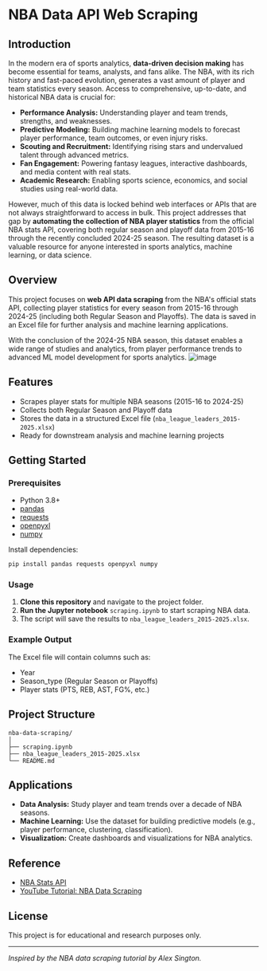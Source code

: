 # NBA Data API Web Scraping

## Introduction

In the modern era of sports analytics, **data-driven decision making** has become essential for teams, analysts, and fans alike. The NBA, with its rich history and fast-paced evolution, generates a vast amount of player and team statistics every season. Access to comprehensive, up-to-date, and historical NBA data is crucial for:

- **Performance Analysis:** Understanding player and team trends, strengths, and weaknesses.
- **Predictive Modeling:** Building machine learning models to forecast player performance, team outcomes, or even injury risks.
- **Scouting and Recruitment:** Identifying rising stars and undervalued talent through advanced metrics.
- **Fan Engagement:** Powering fantasy leagues, interactive dashboards, and media content with real stats.
- **Academic Research:** Enabling sports science, economics, and social studies using real-world data.

However, much of this data is locked behind web interfaces or APIs that are not always straightforward to access in bulk. This project addresses that gap by **automating the collection of NBA player statistics** from the official NBA stats API, covering both regular season and playoff data from 2015-16 through the recently concluded 2024-25 season. The resulting dataset is a valuable resource for anyone interested in sports analytics, machine learning, or data science.

## Overview

This project focuses on **web API data scraping** from the NBA's official stats API, collecting player statistics for every season from 2015-16 through 2024-25 (including both Regular Season and Playoffs). The data is saved in an Excel file for further analysis and machine learning applications.

With the conclusion of the 2024-25 NBA season, this dataset enables a wide range of studies and analytics, from player performance trends to advanced ML model development for sports analytics.
![image](https://github.com/user-attachments/assets/4ebcd6bd-9591-402d-b79a-82e9e7b15a5d)

## Features

- Scrapes player stats for multiple NBA seasons (2015-16 to 2024-25)
- Collects both Regular Season and Playoff data
- Stores the data in a structured Excel file (`nba_league_leaders_2015-2025.xlsx`)
- Ready for downstream analysis and machine learning projects

## Getting Started

### Prerequisites

- Python 3.8+
- [pandas](https://pandas.pydata.org/)
- [requests](https://docs.python-requests.org/)
- [openpyxl](https://openpyxl.readthedocs.io/)
- [numpy](https://numpy.org/)

Install dependencies:
```bash
pip install pandas requests openpyxl numpy
```

### Usage

1. **Clone this repository** and navigate to the project folder.
2. **Run the Jupyter notebook** `scraping.ipynb` to start scraping NBA data.
3. The script will save the results to `nba_league_leaders_2015-2025.xlsx`.

### Example Output

The Excel file will contain columns such as:
- Year
- Season_type (Regular Season or Playoffs)
- Player stats (PTS, REB, AST, FG%, etc.)

## Project Structure

```
nba-data-scraping/
│
├── scraping.ipynb
├── nba_league_leaders_2015-2025.xlsx
└── README.md
```

## Applications

- **Data Analysis:** Study player and team trends over a decade of NBA seasons.
- **Machine Learning:** Use the dataset for building predictive models (e.g., player performance, clustering, classification).
- **Visualization:** Create dashboards and visualizations for NBA analytics.

## Reference

- [NBA Stats API](https://stats.nba.com/)
- [YouTube Tutorial: NBA Data Scraping](https://www.youtube.com/watch?v=nHtlRlWmTV4)

## License

This project is for educational and research purposes only.

---
*Inspired by the NBA data scraping tutorial by Alex Sington.*
